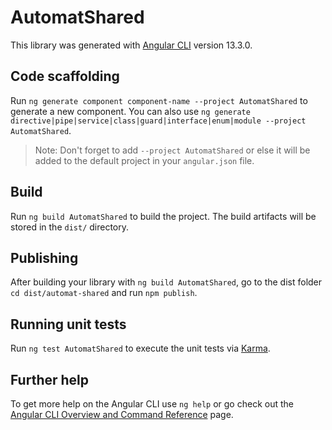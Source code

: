 # AutomatShared

This library was generated with [Angular CLI](https://github.com/angular/angular-cli) version 13.3.0.

## Code scaffolding

Run `ng generate component component-name --project AutomatShared` to generate a new component. You can also use `ng generate directive|pipe|service|class|guard|interface|enum|module --project AutomatShared`.
> Note: Don't forget to add `--project AutomatShared` or else it will be added to the default project in your `angular.json` file. 

## Build

Run `ng build AutomatShared` to build the project. The build artifacts will be stored in the `dist/` directory.

## Publishing

After building your library with `ng build AutomatShared`, go to the dist folder `cd dist/automat-shared` and run `npm publish`.

## Running unit tests

Run `ng test AutomatShared` to execute the unit tests via [Karma](https://karma-runner.github.io).

## Further help

To get more help on the Angular CLI use `ng help` or go check out the [Angular CLI Overview and Command Reference](https://angular.io/cli) page.
